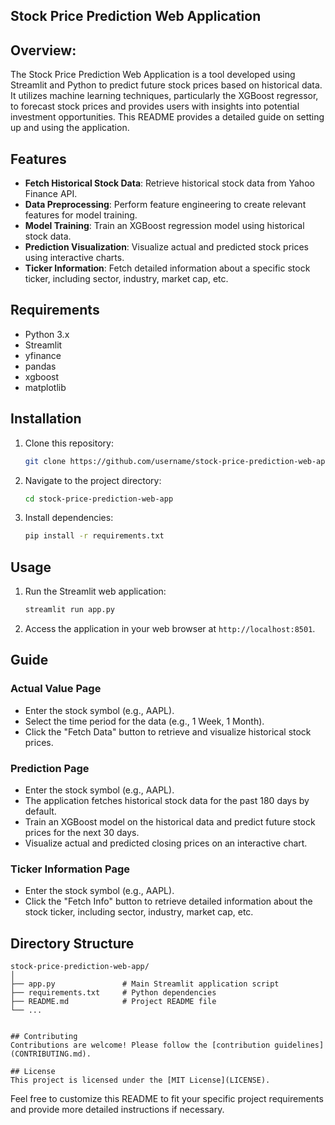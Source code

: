 


## Stock Price Prediction Web Application

## Overview:
The Stock Price Prediction Web Application is a tool developed using Streamlit and Python to predict future stock prices based on historical data. It utilizes machine learning techniques, particularly the XGBoost regressor, to forecast stock prices and provides users with insights into potential investment opportunities. This README provides a detailed guide on setting up and using the application.

## Features
- **Fetch Historical Stock Data**: Retrieve historical stock data from Yahoo Finance API.
- **Data Preprocessing**: Perform feature engineering to create relevant features for model training.
- **Model Training**: Train an XGBoost regression model using historical stock data.
- **Prediction Visualization**: Visualize actual and predicted stock prices using interactive charts.
- **Ticker Information**: Fetch detailed information about a specific stock ticker, including sector, industry, market cap, etc.

## Requirements
- Python 3.x
- Streamlit
- yfinance
- pandas
- xgboost
- matplotlib

## Installation
1. Clone this repository:
   ```bash
   git clone https://github.com/username/stock-price-prediction-web-app.git
   ```
2. Navigate to the project directory:
   ```bash
   cd stock-price-prediction-web-app
   ```
3. Install dependencies:
   ```bash
   pip install -r requirements.txt
   ```

## Usage
1. Run the Streamlit web application:
   ```bash
   streamlit run app.py
   ```
2. Access the application in your web browser at `http://localhost:8501`.

## Guide
### Actual Value Page
- Enter the stock symbol (e.g., AAPL).
- Select the time period for the data (e.g., 1 Week, 1 Month).
- Click the "Fetch Data" button to retrieve and visualize historical stock prices.

### Prediction Page
- Enter the stock symbol (e.g., AAPL).
- The application fetches historical stock data for the past 180 days by default.
- Train an XGBoost model on the historical data and predict future stock prices for the next 30 days.
- Visualize actual and predicted closing prices on an interactive chart.

### Ticker Information Page
- Enter the stock symbol (e.g., AAPL).
- Click the "Fetch Info" button to retrieve detailed information about the stock ticker, including sector, industry, market cap, etc.

## Directory Structure
```
stock-price-prediction-web-app/
│
├── app.py               # Main Streamlit application script
├── requirements.txt     # Python dependencies
├── README.md            # Project README file
└── ...


## Contributing
Contributions are welcome! Please follow the [contribution guidelines](CONTRIBUTING.md).

## License
This project is licensed under the [MIT License](LICENSE).
```

Feel free to customize this README to fit your specific project requirements and provide more detailed instructions if necessary.
